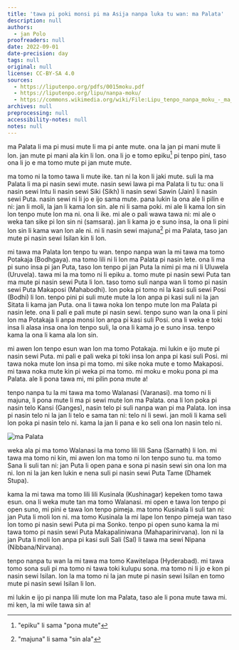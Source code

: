 ```yaml
---
title: 'tawa pi poki monsi pi ma Asija nanpa luka tu wan: ma Palata'
description: null
authors:
  - jan Polo
proofreaders: null
date: 2022-09-01
date-precision: day
tags: null
original: null
license: CC-BY-SA 4.0
sources:
  - https://liputenpo.org/pdfs/0015moku.pdf
  - https://liputenpo.org/lipu/nanpa-moku/
  - https://commons.wikimedia.org/wiki/File:Lipu_tenpo_nanpa_moku_-_ma_Palata.png
archives: null
preprocessing: null
accessibility-notes: null
notes: null
---
```


ma Palata li ma pi musi mute li ma pi ante mute. ona la jan pi mani mute li lon. jan mute pi mani ala kin li lon. ona li jo e tomo epiku[^1] pi tenpo pini, taso ona li jo e ma tomo mute pi jan mute mute.

[^1]: "epiku" li sama "pona mute"

ma tomo ni la tomo tawa li mute ike. tan ni la kon li jaki mute. suli la ma Palata li ma pi nasin sewi mute. nasin sewi lawa pi ma Palata li tu tu: ona li nasin sewi Intu li nasin sewi Siki (Sikh) li nasin sewi Sawin (Jain) li nasin sewi Puta. nasin sewi ni li jo e ijo sama mute. pana lukin la ona ale li pilin e ni: jan li moli, la jan li kama lon sin. ale ni li sama poki. mi ale li kama lon sin lon tenpo mute lon ma ni. ona li ike. mi ale o pali wawa tawa ni: mi ale o weka tan sike pi lon sin ni (samsara). jan li kama jo e suno insa, la ona li pini lon sin li kama wan lon ale ni. ni li nasin sewi majuna[^2] pi ma Palata, taso jan mute pi nasin sewi Isilan kin li lon.

mi tawa ma Palata lon tenpo tu wan. tenpo nanpa wan la mi tawa ma tomo Potakaja (Bodhgaya). ma tomo lili ni li lon ma Palata pi nasin lete. ona li ma pi suno insa pi jan Puta, taso lon tenpo pi jan Puta la nimi pi ma ni li Uluwela (Uruvela). tawa mi la ma tomo ni li epiku a. tomo mute pi nasin sewi Puta tan ma mute pi nasin sewi Puta li lon. taso tomo suli nanpa wan li tomo pi nasin sewi Puta Makaposi (Mahabodhi). lon poka pi tomo ni la kasi suli sewi Posi (Bodhi) li lon. tenpo pini pi suli mute mute la lon anpa pi kasi suli ni la jan Sitata li kama jan Puta. ona li tawa noka lon tenpo mute lon ma Palata pi nasin lete. ona li pali e pali mute pi nasin sewi. tenpo suno wan la ona li pini lon ma Potakaja li anpa monsi lon anpa pi kasi suli Posi. ona li weka e toki insa li alasa insa ona lon tenpo suli, la ona li kama jo e suno insa. tenpo kama la ona li kama ala lon sin.

mi awen lon tenpo esun wan lon ma tomo Potakaja. mi lukin e ijo mute pi nasin sewi Puta. mi pali e pali weka pi toki insa lon anpa pi kasi suli Posi. mi tawa noka mute lon insa pi ma tomo. mi sike noka mute e tomo Makaposi. mi tawa noka mute kin pi weka pi ma tomo. mi moku e moku pona pi ma Palata. ale li pona tawa mi, mi pilin pona mute a!

[^2]: "majuna" li sama "sin ala"

tenpo nanpa tu la mi tawa ma tomo Walanasi (Varanasi). ma tomo ni li majuna, li pona mute li ma pi sewi mute lon ma Palata. ona li lon poka pi nasin telo Kansi (Ganges), nasin telo pi suli nanpa wan pi ma Palata. lon insa pi nasin telo ni la jan li telo e sama tan ni: telo ni li sewi. jan moli li kama seli lon poka pi nasin telo ni. kama la jan li pana e ko seli ona lon nasin telo ni.

![ma Palata](https://upload.wikimedia.org/wikipedia/commons/5/5a/Lipu_tenpo_nanpa_moku_-_ma_Palata.png)

weka ala pi ma tomo Walanasi la ma tomo lili lili Sana (Sarnath) li lon. mi tawa ma tomo ni kin, mi awen lon ma tomo ni lon tenpo suno tu. ma tomo Sana li suli tan ni: jan Puta li open pana e sona pi nasin sewi sin ona lon ma ni. lon ni la jan ken lukin e nena suli pi nasin sewi Puta Tame (Dhamek Stupa).

kama la mi tawa ma tomo lili lili Kusinala (Kushinagar) kepeken tomo tawa esun. ona li weka mute tan ma tomo Walanasi. mi open e tawa lon tenpo pi open suno, mi pini e tawa lon tenpo pimeja. ma tomo Kusinala li suli tan ni: jan Puta li moli lon ni. ma tomo Kusinala la mi lape lon tenpo pimeja wan taso lon tomo pi nasin sewi Puta pi ma Sonko. tenpo pi open suno kama la mi tawa tomo pi nasin sewi Puta Makapaliniwana (Mahaparinirvana). lon ni la jan Puta li moli lon anpa pi kasi suli Sali (Sal) li tawa ma sewi Nipana (Nibbana/Nirvana).

tenpo nanpa tu wan la mi tawa ma tomo Kawitelapa (Hyderabad). mi tawa tomo sona suli pi ma tomo ni tawa toki kulupu sona. ma tomo ni li jo e kon pi nasin sewi Isilan. lon la ma tomo ni la jan mute pi nasin sewi Isilan en tomo mute pi nasin sewi Isilan li lon.

mi lukin e ijo pi nanpa lili mute lon ma Palata, taso ale li pona mute tawa mi. mi ken, la mi wile tawa sin a!